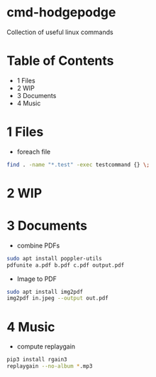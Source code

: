 # cmd-hodgepodge
Collection of useful linux commands

# Table of Contents
- 1 Files
- 2 WIP
- 3 Documents
- 4 Music

# 1 Files
- foreach file
```bash
find . -name "*.test" -exec testcommand {} \;
```

# 2 WIP

# 3 Documents
- combine PDFs
```bash
sudo apt install poppler-utils
pdfunite a.pdf b.pdf c.pdf output.pdf
```

- Image to PDF
```bash
sudo apt install img2pdf
img2pdf in.jpeg --output out.pdf
```

# 4 Music
- compute replaygain
```bash
pip3 install rgain3
replaygain --no-album *.mp3
```
